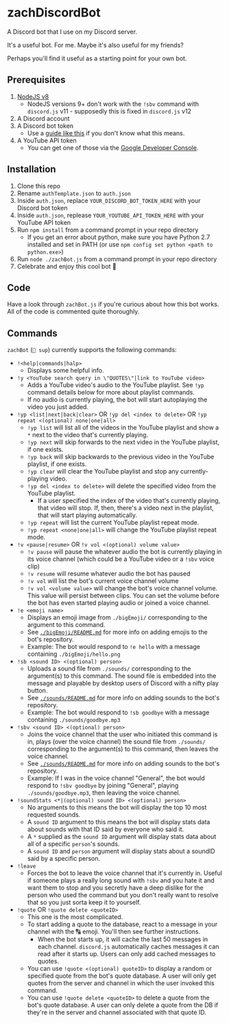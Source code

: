 # zachDiscordBot
A Discord bot that I use on my Discord server.

It's a useful bot. For me. Maybe it's also useful for my friends?

Perhaps you'll find it useful as a starting point for your own bot.

## Prerequisites
1. [NodeJS v8](https://nodejs.org/en/)
    - NodeJS versions 9+ don't work with the `!sbv` command with `discord.js` v11 - supposedly this is fixed in `discord.js` v12
2. A Discord account
3. A Discord bot token
    - Use a [guide like this](https://github.com/reactiflux/discord-irc/wiki/Creating-a-discord-bot-&-getting-a-token) if you don't know what this means.
4. A YouTube API token
    - You can get one of those via the [Google Developer Console](https://console.developers.google.com/apis/api/youtube.googleapis.com/credentials).

## Installation
1. Clone this repo
2. Rename `authTemplate.json` to `auth.json`
3. Inside `auth.json`, replace `YOUR_DISCORD_BOT_TOKEN_HERE` with your Discord bot token
4. Inside `auth.json`, replease `YOUR_YOUTUBE_API_TOKEN_HERE` with your YouTube API token
5. Run `npm install` from a command prompt in your repo directory
    - If you get an error about python, make sure you have Python 2.7 installed and set in PATH (or use `npm config set python <path to python.exe>`)
6. Run `node ./zachBot.js` from a command prompt in your repo directory
7. Celebrate and enjoy this cool bot 🎉

## Code
Have a look through `zachBot.js` if you're curious about how this bot works. All of the code is commented quite thoroughly.

## Commands
`zachBot` (`🤖 sup`) currently supports the following commands:

- `!<help|commands|halp>`
    - Displays some helpful info.
- `!y <YouTube search query in \"QUOTES\"|link to YouTube video>`
    - Adds a YouTube video's audio to the YouTube playlist. See `!yp` command details below for more about playlist commands.
    - If no audio is currently playing, the bot will start autoplaying the video you just added.
- `!yp <list|next|back|clear>` OR `!yp del <index to delete>` OR `!yp repeat <(optional) none|one|all>`
    - `!yp list` will list all of the videos in the YouTube playlist and show a `*` next to the video that's currently playing.
    - `!yp next` will skip forwards to the next video in the YouTube playlist, if one exists.
    - `!yp back` will skip backwards to the previous video in the YouTube playlist, if one exists.
    - `!yp clear` will clear the YouTube playlist and stop any currently-playing video.
    - `!yp del <index to delete>` will delete the specified video from the YouTube playlist.
        - If a user specified the index of the video that's currently playing, that video will stop. If, then, there's a video next in the playlist, that will start playing automatically.
    - `!yp repeat` will list the current YouTube playlist repeat mode.
    - `!yp repeat <none|one|all>` will change the YouTube playlist repeat mode.
- `!v <pause|resume>` OR `!v vol <(optional) volume value>`
    - `!v pause` will pause the whatever audio the bot is currently playing in its voice channel (which could be a YouTube video or a `!sbv` voice clip)
    - `!v resume` will resume whatever audio the bot has paused
    - `!v vol` will list the bot's current voice channel volume
    - `!v vol <volume value>` will change the bot's voice channel volume. This value will persist between clips. You can set the volume before the bot has even started playing audio or joined a voice channel.
- `!e <emoji name>`
    - Displays an emoji image from `./bigEmoji/` corresponding to the argument to this command.
    - See [`./bigEmoji/README.md`](./bigEmoji/README.md) for more info on adding emojis to the bot's repository.
    - Example: The bot would respond to `!e hello` with a message containing `./bigEmoji/hello.png`
- `!sb <sound ID> <(optional) person>`
    - Uploads a sound file from `./sounds/` corresponding to the argument(s) to this command. The sound file is embedded into the message and playable by desktop users of Discord with a nifty play button.
    - See [`./sounds/README.md`](./sounds/README.md) for more info on adding sounds to the bot's repository.
    - Example: The bot would respond to `!sb goodbye` with a message containing `./sounds/goodbye.mp3`
- `!sbv <sound ID> <(optional) person>`
    - Joins the voice channel that the user who initiated this command is in, plays (over the voice channel) the sound file from `./sounds/` corresponding to the argument(s) to this command, then leaves the voice channel.
    - See [`./sounds/README.md`](./sounds/README.md) for more info on adding sounds to the bot's repository.
    - Example: If I was in the voice channel "General", the bot would respond to `!sbv goodbye` by joining "General", playing `./sounds/goodbye.mp3`, then leaving the voice channel.
- `!soundStats <*|(optional) sound ID> <(optional) person>`
    - No arguments to this means the bot will display the top 10 most requested sounds.
    - A `sound ID` argument to this means the bot will display stats data about sounds with that ID said by everyone who said it.
    - A `*` supplied as the `sound ID` argument will display stats data about all of a specific `person`'s sounds.
    - A `sound ID` and `person` argument will display stats about a soundID said by a specific person.
- `!leave`
    - Forces the bot to leave the voice channel that it's currently in. Useful if someone plays a really long sound with `!sbv` and you hate it and want them to stop and you secretly have a deep dislike for the person who used the command but you don't really want to resolve that so you just sorta keep it to yourself.
- `!quote` OR `!quote delete <quoteID>`
    - This one is the most complicated.
    - To start adding a quote to the database, react to a message in your channel with the 🔠 emoji. You'll then see further instructions.
        - When the bot starts up, it will cache the last 50 messages in each channel. `discord.js` automatically caches messages it can read after it starts up. Users can only add cached messages to quotes.
    - You can use `!quote <(optional) quoteID>` to display a random or specified quote from the bot's quote database. A user will only get quotes from the server and channel in which the user invoked this command.
    - You can use `!quote delete <quoteID>` to delete a quote from the bot's quote database. A user can only delete a quote from the DB if they're in the server and channel associated with that quote ID.
